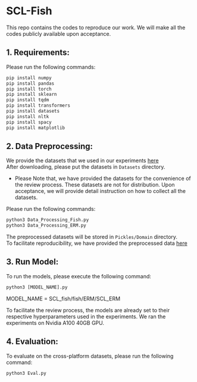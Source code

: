 # SCL-Fish


This repo contains the codes to reproduce our work. We will make all the codes publicly available upon acceptance.


## 1. Requirements:

Please run the following commands:</br>
```diff
pip install numpy
pip install pandas
pip install torch
pip install sklearn
pip install tqdm
pip install transformers
pip install datasets
pip install nltk
pip install spacy
pip install matplotlib
```


## 2. Data Preprocessing:

We provide the datasets that we used in our experiments [here](https://drive.google.com/drive/folders/1IyBSVtUZ0vhm-xeZW1sBGhMIilOdooyF?usp=sharing)</br>
After downloading, please put the datasets in ```Datasets``` directory.</br>

+ Please Note that, we have provided the datasets for the convenience of the review process. These datasets are not for distribution. Upon acceptance, we will provide detail instruction on how to collect all the datasets.


Please run the following commands:
```diff
python3 Data_Processing_Fish.py
python3 Data_Processing_ERM.py
```

The preprocessed datasets will be stored in ```Pickles/Domain``` directory.</br>
To facilitate reproducibility, we have provided the preprocessed data [here](https://drive.google.com/drive/folders/1oIjqPrI27M6Xr87WS1VvihZAoqutkXL3?usp=sharing)</br>



## 3. Run Model:

To run the models, please execute the following command:
```diff
python3 [MODEL_NAME].py
```
MODEL_NAME = SCL_fish/fish/ERM/SCL_ERM

To facilitate the review process, the models are already set to their respective hyperparameters used in the experiments.
We ran the experiments on Nvidia A100 40GB GPU.



## 4. Evaluation:

To evaluate on the cross-platform datasets, please run the following command:
```diff
python3 Eval.py
```
